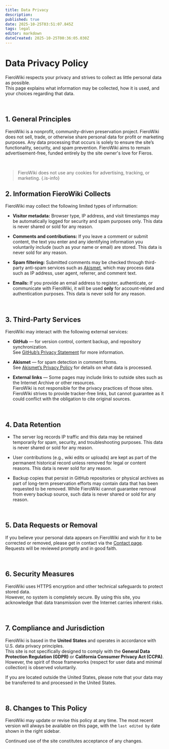 ```yaml
---
title: Data Privacy
description: 
published: true
date: 2025-10-25T03:51:07.845Z
tags: legal
editor: markdown
dateCreated: 2025-10-25T00:36:05.030Z
---
```


# Data Privacy Policy

FieroWiki respects your privacy and strives to collect as little personal data as possible.  
This page explains what information may be collected, how it is used, and your choices regarding that data.

<br>

## 1. General Principles

FieroWiki is a nonprofit, community-driven preservation project. FieroWiki does not sell, trade, or otherwise share personal data for profit or marketing purposes. Any data processing that occurs is solely to ensure the site’s functionality, security, and spam prevention.
FieroWiki aims to remain advertisement-free, funded entirely by the site owner's love for Fieros.

<br>

> FieroWiki does not use any cookies for advertising, tracking, or marketing.
{.is-info}

## 2. Information FieroWiki Collects

FieroWiki may collect the following limited types of information:

- **Visitor metadata:** Browser type, IP address, and visit timestamps may be automatically logged for security and spam purposes only. This data is never shared or sold for any reason.

- **Comments and contributions:** If you leave a comment or submit content, the text you enter and any identifying information you voluntarily include (such as your name or email) are stored. This data is never sold for any reason.

- **Spam filtering:** Submitted comments may be checked through third-party anti-spam services such as [Akismet](https://akismet.com/), which may process data such as IP address, user agent, referrer, and comment text.

- **Emails:** If you provide an email address to register, authenticate, or communicate with FieroWiki, it will be used **only** for account-related and authentication purposes. This data is never sold for any reason.

<br>

## 3. Third-Party Services

FieroWiki may interact with the following external services:

- **GitHub** — for version control, content backup, and repository synchronization.  
  See [GitHub’s Privacy Statement](https://docs.github.com/en/site-policy/privacy-policies/github-privacy-statement) for more information.

- **Akismet** — for spam detection in comment forms.  
  See [Akismet’s Privacy Policy](https://akismet.com/privacy/) for details on what data is processed.

- **External links** — Some pages may include links to outside sites such as the Internet Archive or other resources.  
  FieroWiki is not responsible for the privacy practices of those sites. FieroWiki strives to provide tracker-free links, but cannot guarantee as it could conflict with the obligation to cite original sources.

<br>

## 4. Data Retention

- The server log records IP traffic and this data may be retained temporarily for spam, security, and troubleshooting purposes. This data is never shared or sold for any reason.

- User contributions (e.g., wiki edits or uploads) are kept as part of the permanent historical record unless removed for legal or content reasons. This data is never sold for any reason.

- Backup copies that persist in GitHub repositories or physical archives as part of long-term preservation efforts may contain data that has been requested to be removed. While FieroWiki cannot guarantee removal from every backup source, such data is never shared or sold for any reason.

<br>

## 5. Data Requests or Removal

If you believe your personal data appears on FieroWiki and wish for it to be corrected or removed, please get in contact via the [Contact page](/contact).  
Requests will be reviewed promptly and in good faith.

<br>

## 6. Security Measures

FieroWiki uses HTTPS encryption and other technical safeguards to protect stored data.  
However, no system is completely secure. By using this site, you acknowledge that data transmission over the Internet carries inherent risks.

<br>

## 7. Compliance and Jurisdiction

FieroWiki is based in the **United States** and operates in accordance with U.S. data privacy principles.  
This site is not specifically designed to comply with the **General Data Protection Regulation (GDPR)** or **California Consumer Privacy Act (CCPA)**.  
However, the spirit of those frameworks (respect for user data and minimal collection) is observed voluntarily.  

If you are located outside the United States, please note that your data may be transferred to and processed in the United States.

<br>

## 8. Changes to This Policy

FieroWiki may update or revise this policy at any time.
The most recent version will always be available on this page, with the `last edited by` date shown in the right sidebar.

Continued use of the site constitutes acceptance of any changes.

